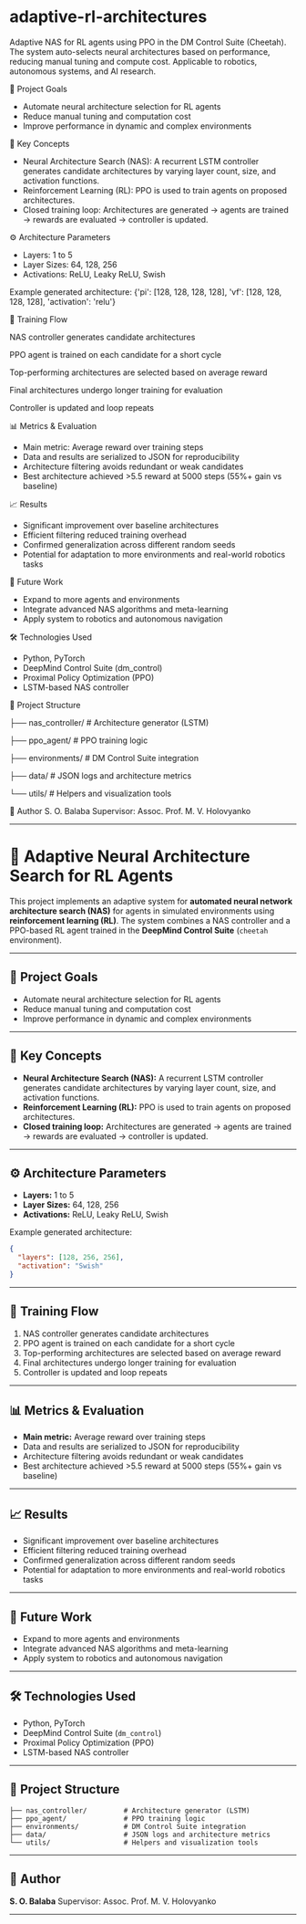 # adaptive-rl-architectures
Adaptive NAS for RL agents using PPO in the DM Control Suite (Cheetah). The system auto-selects neural architectures based on performance, reducing manual tuning and compute cost. Applicable to robotics, autonomous systems, and AI research.

📌 Project Goals
- Automate neural architecture selection for RL agents
- Reduce manual tuning and computation cost
- Improve performance in dynamic and complex environments

🧩 Key Concepts
- Neural Architecture Search (NAS): A recurrent LSTM controller generates candidate architectures by varying layer count, size, and activation functions.
- Reinforcement Learning (RL): PPO is used to train agents on proposed architectures.
- Closed training loop: Architectures are generated → agents are trained → rewards are evaluated → controller is updated.

⚙️ Architecture Parameters
- Layers: 1 to 5
- Layer Sizes: 64, 128, 256
- Activations: ReLU, Leaky ReLU, Swish

Example generated architecture:
{'pi': [128, 128, 128, 128], 'vf': [128, 128, 128, 128], 'activation': 'relu'}


🚀 Training Flow

NAS controller generates candidate architectures

PPO agent is trained on each candidate for a short cycle

Top-performing architectures are selected based on average reward

Final architectures undergo longer training for evaluation

Controller is updated and loop repeats

📊 Metrics & Evaluation
- Main metric: Average reward over training steps
- Data and results are serialized to JSON for reproducibility
- Architecture filtering avoids redundant or weak candidates
- Best architecture achieved >5.5 reward at 5000 steps (55%+ gain vs baseline)

📈 Results
- Significant improvement over baseline architectures
- Efficient filtering reduced training overhead
- Confirmed generalization across different random seeds
- Potential for adaptation to more environments and real-world robotics tasks

🔮 Future Work
- Expand to more agents and environments
- Integrate advanced NAS algorithms and meta-learning
- Apply system to robotics and autonomous navigation

🛠️ Technologies Used
- Python, PyTorch
- DeepMind Control Suite (dm_control)
- Proximal Policy Optimization (PPO)
- LSTM-based NAS controller

📂 Project Structure

├── nas_controller/         # Architecture generator (LSTM)

├── ppo_agent/              # PPO training logic

├── environments/           # DM Control Suite integration

├── data/                   # JSON logs and architecture metrics

└── utils/                  # Helpers and visualization tools

👤 Author
S. O. Balaba
Supervisor: Assoc. Prof. M. V. Holovyanko




---

# 🧠 Adaptive Neural Architecture Search for RL Agents

This project implements an adaptive system for **automated neural network architecture search (NAS)** for agents in simulated environments using **reinforcement learning (RL)**. The system combines a NAS controller and a PPO-based RL agent trained in the **DeepMind Control Suite** (`cheetah` environment).

---

## 📌 Project Goals

* Automate neural architecture selection for RL agents
* Reduce manual tuning and computation cost
* Improve performance in dynamic and complex environments

---

## 🧩 Key Concepts

* **Neural Architecture Search (NAS):** A recurrent LSTM controller generates candidate architectures by varying layer count, size, and activation functions.
* **Reinforcement Learning (RL):** PPO is used to train agents on proposed architectures.
* **Closed training loop:** Architectures are generated → agents are trained → rewards are evaluated → controller is updated.

---

## ⚙️ Architecture Parameters

* **Layers:** 1 to 5
* **Layer Sizes:** 64, 128, 256
* **Activations:** ReLU, Leaky ReLU, Swish

Example generated architecture:

```json
{
  "layers": [128, 256, 256],
  "activation": "Swish"
}
```

---

## 🚀 Training Flow

1. NAS controller generates candidate architectures
2. PPO agent is trained on each candidate for a short cycle
3. Top-performing architectures are selected based on average reward
4. Final architectures undergo longer training for evaluation
5. Controller is updated and loop repeats

---

## 📊 Metrics & Evaluation

* **Main metric:** Average reward over training steps
* Data and results are serialized to JSON for reproducibility
* Architecture filtering avoids redundant or weak candidates
* Best architecture achieved >5.5 reward at 5000 steps (55%+ gain vs baseline)

---

## 📈 Results

* Significant improvement over baseline architectures
* Efficient filtering reduced training overhead
* Confirmed generalization across different random seeds
* Potential for adaptation to more environments and real-world robotics tasks

---

## 🔮 Future Work

* Expand to more agents and environments
* Integrate advanced NAS algorithms and meta-learning
* Apply system to robotics and autonomous navigation

---

## 🛠️ Technologies Used

* Python, PyTorch
* DeepMind Control Suite (`dm_control`)
* Proximal Policy Optimization (PPO)
* LSTM-based NAS controller

---

## 📂 Project Structure

```
├── nas_controller/         # Architecture generator (LSTM)
├── ppo_agent/              # PPO training logic
├── environments/           # DM Control Suite integration
├── data/                   # JSON logs and architecture metrics
└── utils/                  # Helpers and visualization tools
```

---

## 👤 Author

**S. O. Balaba**
Supervisor: Assoc. Prof. M. V. Holovyanko

---
